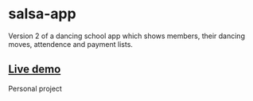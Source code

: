 # salsa-app

Version 2 of a dancing school app which shows members, their dancing moves, attendence and payment lists.

## [Live demo](https://alexgooner12-salsa-app.glitch.me/new-member-page.html)

Personal project
